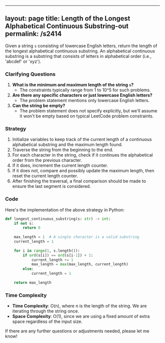 
---
layout: page
title:  Length of the Longest Alphabetical Continuous Substring-out
permalink: /s2414
---

Given a string `s` consisting of lowercase English letters, return the length of the longest alphabetical continuous substring. An alphabetical continuous substring is a substring that consists of letters in alphabetical order (i.e., 'abcdef' or 'xyz').

### Clarifying Questions

1. **What is the minimum and maximum length of the string `s`?**
   - The constraints typically range from 1 to 10^5 for such problems.
2. **Are there any specific characters or just lowercase English letters?**
   - The problem statement mentions only lowercase English letters.
3. **Can the string be empty?**
   - The problem statement does not specify explicitly, but we'll assume it won't be empty based on typical LeetCode problem constraints.

### Strategy

1. Initialize variables to keep track of the current length of a continuous alphabetical substring and the maximum length found.
2. Traverse the string from the beginning to the end.
3. For each character in the string, check if it continues the alphabetical order from the previous character.
4. If it does, increment the current length counter.
5. If it does not, compare and possibly update the maximum length, then reset the current length counter.
6. After finishing the traversal, a final comparison should be made to ensure the last segment is considered.

### Code

Here's the implementation of the above strategy in Python:

```python
def longest_continuous_substring(s: str) -> int:
    if not s:
        return 0
    
    max_length = 1  # A single character is a valid substring
    current_length = 1
    
    for i in range(1, s.length()):
        if ord(s[i]) == ord(s[i-1]) + 1:
            current_length += 1
            max_length = max(max_length, current_length)
        else:
            current_length = 1
    
    return max_length
```

### Time Complexity

- **Time Complexity**: O(n), where n is the length of the string. We are iterating through the string once.
- **Space Complexity**: O(1), since we are using a fixed amount of extra space regardless of the input size.

If there are any further questions or adjustments needed, please let me know!
